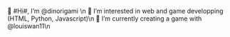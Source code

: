👋 #Hi#, I’m @dinorigami \n
👀 I’m interested in web and game developping (HTML, Python, Javascript)\n
🌱 I’m currently creating a game with @louiswan11\n
<!---
dinorigami-sleurpys/dinorigami-sleurpys is a ✨ special ✨ repository because its `README.md` (this file) appears on your GitHub profile.
You can click the Preview link to take a look at your changes.
--->
